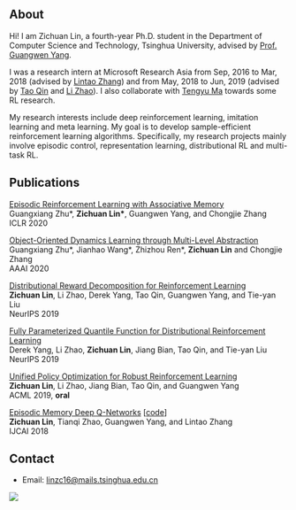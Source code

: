 ## About

Hi! I am Zichuan Lin, a fourth-year Ph.D. student in the Department of Computer Science and Technology, Tsinghua University, advised by [Prof. Guangwen Yang](https://www.tsinghua.edu.cn/publish/csen/4623/2010/20101224195554390212530/20101224195554390212530_.html). 

I was a research intern at Microsoft Research Asia from Sep, 2016 to Mar, 2018 (advised by [Lintao Zhang](https://www.microsoft.com/en-us/research/people/lintaoz/)) and from May, 2018 to Jun, 2019 (advised by [Tao Qin](https://www.microsoft.com/en-us/research/people/taoqin/) and [Li Zhao](https://www.microsoft.com/en-us/research/people/lizo/)). I also collaborate with [Tengyu Ma](https://ai.stanford.edu/~tengyuma/) towards some RL research.

My research interests include deep reinforcement learning, imitation learning and meta learning. My goal is to develop sample-efficient reinforcement learning algorithms. Specifically, my research projects mainly involve episodic control, representation learning, distributional RL and multi-task RL.

## Publications
[Episodic Reinforcement Learning with Associative Memory](https://openreview.net/forum?id=HkxjqxBYDB&noteId=HkxjqxBYDB)  <br>
Guangxiang Zhu\*, **Zichuan Lin\***, Guangwen Yang, and Chongjie Zhang  <br>
ICLR 2020

[Object-Oriented Dynamics Learning through Multi-Level Abstraction](https://arxiv.org/abs/1904.07482)  <br>
Guangxiang Zhu\*, Jianhao Wang\*, Zhizhou Ren\*, **Zichuan Lin** and Chongjie Zhang  <br>
AAAI 2020

[Distributional Reward Decomposition for Reinforcement Learning](https://arxiv.org/abs/1911.02166)  <br>
**Zichuan Lin**, Li Zhao, Derek Yang, Tao Qin, Guangwen Yang, and Tie-yan Liu  <br>
NeurIPS 2019

[Fully Parameterized Quantile Function for Distributional Reinforcement Learning](https://arxiv.org/abs/1911.02140)  <br>
Derek Yang, Li Zhao, **Zichuan Lin**, Jiang Bian, Tao Qin, and Tie-yan Liu  <br>
NeurIPS 2019

[Unified Policy Optimization for Robust Reinforcement Learning](http://proceedings.mlr.press/v101/lin19a.html)  <br>
**Zichuan Lin**, Li Zhao, Jiang Bian, Tao Qin, and Guangwen Yang  <br>
ACML 2019, **oral**

[Episodic Memory Deep Q-Networks](https://arxiv.org/abs/1805.07603) [[code](https://github.com/LinZichuan/emdqn)]  <br>
**Zichuan Lin**, Tianqi Zhao, Guangwen Yang, and Lintao Zhang  <br>
IJCAI 2018


## Contact
- Email: linzc16@mails.tsinghua.edu.cn

<a href="https://clustrmaps.com/site/1b2e1" title="Visit tracker"><img src="//www.clustrmaps.com/map_v2.png?d=38tnS4bll5XgaykJkqqgl4v3F3ocQMWiBSN-2_sgxrA&cl=ffffff"></a>
